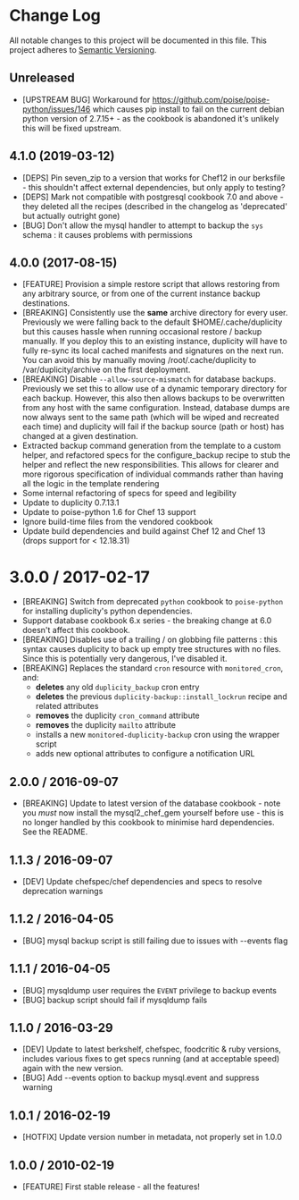 # Change Log
All notable changes to this project will be documented in this file.
This project adheres to [Semantic Versioning](http://semver.org/).

## Unreleased

* [UPSTREAM BUG] Workaround for https://github.com/poise/poise-python/issues/146 which causes pip install to fail on
  the current debian python version of 2.7.15+ - as the cookbook is abandoned it's unlikely this will be fixed upstream.

## 4.1.0 (2019-03-12)

* [DEPS] Pin seven_zip to a version that works for Chef12 in our berksfile - this shouldn't
  affect external dependencies, but only apply to testing?
* [DEPS] Mark not compatible with postgresql cookbook 7.0 and above - they deleted
  all the recipes (described in the changelog as 'deprecated' but actually outright gone)
* [BUG] Don't allow the mysql handler to attempt to backup the `sys` schema : 
  it causes problems with permissions

## 4.0.0 (2017-08-15)

* [FEATURE] Provision a simple restore script that allows restoring from
  any arbitrary source, or from one of the current instance backup
  destinations.
* [BREAKING] Consistently use the **same** archive directory for every user.
  Previously we were falling back to the default $HOME/.cache/duplicity but
  this causes hassle when running occasional restore / backup manually. If you
  deploy this to an existing instance, duplicity will have to fully re-sync its
  local cached manifests and signatures on the next run. You can avoid this by
  manually moving /root/.cache/duplicity to /var/duplicity/archive on the first
  deployment.
* [BREAKING] Disable `--allow-source-mismatch` for database backups. Previously
  we set this to allow use of a dynamic temporary directory for each backup.
  However, this also then allows backups to be overwritten from any host with
  the same configuration. Instead, database dumps are now always sent to the
  same path (which will be wiped and recreated each time) and duplicity will
  fail if the backup source (path or host) has changed at a given destination.
* Extracted backup command generation from the template to a custom helper,
  and refactored specs for the configure_backup recipe to stub the helper
  and reflect the new responsibilities. This allows for clearer and more
  rigorous specification of individual commands rather than having all the
  logic in the template rendering
* Some internal refactoring of specs for speed and legibility
* Update to duplicity 0.7.13.1
* Update to poise-python 1.6 for Chef 13 support
* Ignore build-time files from the vendored cookbook
* Update build dependencies and build against Chef 12 and Chef 13 (drops support for < 12.18.31)

# 3.0.0 / 2017-02-17

* [BREAKING] Switch from deprecated `python` cookbook to `poise-python` for
  installing duplicity's python dependencies.
* Support database cookbook 6.x series - the breaking change at 6.0 doesn't
  affect this cookbook.
* [BREAKING] Disables use of a trailing / on globbing file patterns : this
  syntax causes duplicity to back up empty tree structures with no files. Since
  this is potentially very dangerous, I've disabled it.
* [BREAKING] Replaces the standard `cron` resource with `monitored_cron`, and:
  * **deletes** any old `duplicity_backup` cron entry
  * **deletes** the previous `duplicity-backup::install_lockrun` recipe and
    related attributes
  * **removes** the duplicity `cron_command` attribute
  * **removes** the duplicity `mailto` attribute
  * installs a new `monitored-duplicity-backup` cron using the wrapper script
  * adds new optional attributes to configure a notification URL

## 2.0.0 / 2016-09-07

* [BREAKING] Update to latest version of the database cookbook - note you
  *must* now install the mysql2_chef_gem yourself before use - this is no
  longer handled by this cookbook to minimise hard dependencies. See the
  README.

## 1.1.3 / 2016-09-07

* [DEV] Update chefspec/chef dependencies and specs to resolve deprecation
  warnings

## 1.1.2 / 2016-04-05

* [BUG] mysql backup script is still failing due to issues with --events flag

## 1.1.1 / 2016-04-05

* [BUG] mysqldump user requires the `EVENT` privilege to backup events
* [BUG] backup script should fail if mysqldump fails

## 1.1.0 / 2016-03-29

* [DEV] Update to latest berkshelf, chefspec, foodcritic & ruby versions,
        includes various fixes to get specs running (and at acceptable
        speed) again with the new version.
* [BUG] Add --events option to backup mysql.event and suppress warning

## 1.0.1 / 2016-02-19

* [HOTFIX] Update version number in metadata, not properly set in 1.0.0

## 1.0.0 / 2010-02-19

* [FEATURE] First stable release - all the features!
